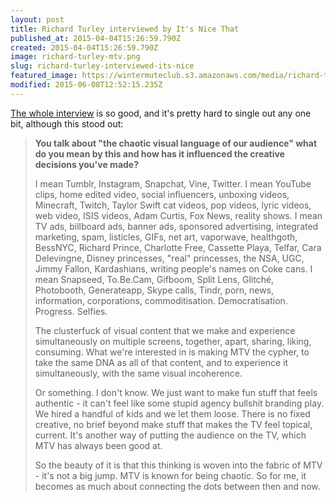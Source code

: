 ```yaml
---
layout: post
title: Richard Turley interviewed by It's Nice That
published_at: 2015-04-04T15:26:59.790Z
created: 2015-04-04T15:26:59.790Z
image: richard-turley-mtv.png
slug: richard-turley-interviewed-its-nice
featured_image: https://wintermuteclub.s3.amazonaws.com/media/richard-turley-mtv.png
modified: 2015-06-08T12:52:15.235Z
---
```

[The whole interview](http://www.itsnicethat.com/articles/richard-turley-mtv-interview-1) is so good, and it's pretty hard to single out any one bit, although this stood out:

> **You talk about "the chaotic visual language of our audience" what do you mean by this and how has it influenced the creative decisions you've made?**
> 
> I mean Tumblr, Instagram, Snapchat, Vine, Twitter. I mean YouTube clips, home edited video, social influencers, unboxing videos, Minecraft, Twitch, Taylor Swift cat videos, pop videos, lyric videos, web video, ISIS videos, Adam Curtis, Fox News, reality shows. I mean TV ads, billboard ads, banner ads, sponsored advertising, integrated marketing, spam, listicles, GIFs, net art, vaporwave, healthgoth, BessNYC, Richard Prince, Charlotte Free, Cassette Playa, Telfar, Cara Delevingne, Disney princesses, "real" princesses, the NSA, UGC, Jimmy Fallon, Kardashians, writing people's names on Coke cans. I mean Snapseed, To.Be.Cam, Gifboom, Split Lens, Glitché, Photobooth, Generateapp, Skype calls, Tindr, porn, news, information, corporations, commoditisation. Democratisation. Progress. Selfies.
> 
> The clusterfuck of visual content that we make and experience simultaneously on multiple screens, together, apart, sharing, liking, consuming. What we're interested in is making MTV the cypher, to take the same DNA as all of that content, and to experience it simultaneously, with the same visual incoherence.
> 
> Or something. I don't know. We just want to make fun stuff that feels authentic - it can't feel like some stupid agency bullshit branding play. We hired a handful of kids and we let them loose. There is no fixed creative, no brief beyond make stuff that makes the TV feel topical, current. It's another way of putting the audience on the TV, which MTV has always been good at.
>
> So the beauty of it is that this thinking is woven into the fabric of MTV - it's not a big jump. MTV is known for being chaotic. So for me, it becomes as much about connecting the dots between then and now.
